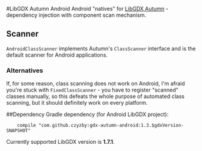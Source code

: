 #LibGDX Autumn Android
Android "natives" for [LibGDX Autumn](https://github.com/czyzby/gdx-autumn) - dependency injection with component scan mechanism.

## Scanner
`AndroidClassScanner` implements Autumn's `ClassScanner` interface and is the default scanner for Android applications.

### Alternatives
If, for some reason, class scanning does not work on Android, I'm afraid you're stuck with `FixedClassScanner` - you have to register "scanned" classes manually, so this defeats the whole purpose of automated class scanning, but it should definitely work on every platform.

##Dependency
Gradle dependency (for Android LibGDX project):

```
    compile "com.github.czyzby:gdx-autumn-android:1.3.$gdxVersion-SNAPSHOT"
```

Currently supported LibGDX version is **1.7.1**.
